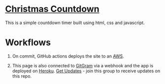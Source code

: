 # <a href='http://infixe.click/countdown/' target="_blank">Christmas Countdown</a> 
 This is a simple countdown timer built using html, css and javascript.

# Workflows

1) On commit, GitHub actions deploys the site to an <a href='https://githubactions3.s3.ap-southeast-1.amazonaws.com/index.html'>AWS</a>.

2) This page is also connected to <a href='https://github.com/infixe/GitGram'> GitGram</a> via a webhook and the app is deployed on <a href='https://gitupdates.herokuapp.com/'>Heroku</a>. <a href='https://t.me/+Q_W584iiPGYwNjZl'>Get Updates</a> - join this group to receive updates on this repo. 


